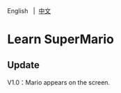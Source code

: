 <p align="left">
    English &nbsp | &nbsp<a href="README.md">中文</a>
</p>

# Learn SuperMario

## Update
V1.0：Mario appears on the screen.
